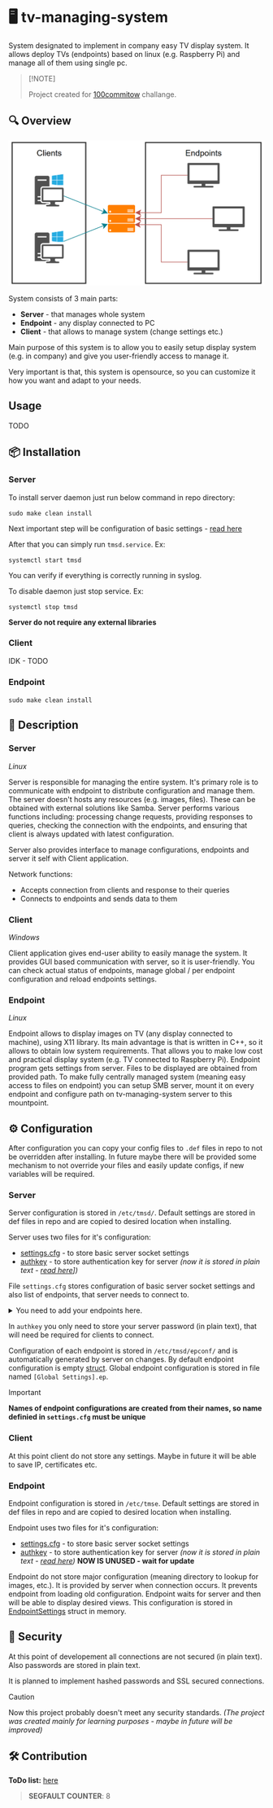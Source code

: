 # 🖥 tv-managing-system
System designated to implement in company easy TV display system.
It allows deploy TVs (endpoints) based on linux (e.g. Raspberry Pi) and manage all of them using single pc.

>
> \[!NOTE]
>
> Project created for [100commitow](https://100commitow.pl/) challange.

## 🔍 Overview
![System scheme](scheme.jpg "System scheme")

System consists of 3 main parts:
- **Server** - that manages whole system
- **Endpoint** - any display connected to PC
- **Client** - that allows to manage system (change settings etc.)

Main purpose of this system is to allow you to easily setup display system (e.g. in company) and give you user-friendly access to manage it.

Very important is that, this system is opensource, so you can customize it how you want and adapt to your needs.

## Usage
TODO

## 📦 Installation
### Server
To install server daemon just run below command in repo directory:
```
sudo make clean install
```
Next important step will be configuration of basic settings - [read here](#server-2)

After that you can simply run `tmsd.service`. Ex:
```
systemctl start tmsd
```
You can verify if everything is correctly running in syslog.

To disable daemon just stop service. Ex:
```
systemctl stop tmsd
```

**Server do not require any external libraries**

### Client
IDK - TODO

### Endpoint
`sudo make clean install`


## 📜 Description
### Server
*Linux*

Server is responsible for managing the entire system. It's primary role is to communicate with endpoint to distribute configuration and manage them. The server doesn't hosts any resources (e.g. images, files). These can be obtained with external solutions like Samba. Server performs various functions including: processing change requests, providing responses to queries, checking the connection with the endpoints, and ensuring that client is always updated with latest configuration.

Server also provides interface to manage configurations, endpoints and server it self with Client application.

Network functions:
- Accepts connection from clients and response to their queries
- Connects to endpoints and sends data to them

### Client
*Windows*

Client application gives end-user ability to easily manage the system. It provides GUI based communication with server, so it is user-friendly. You can check actual status of endpoints, manage global / per endpoint configuration and reload endpoints settings.

### Endpoint
*Linux*

Endpoint allows to display images on TV (any display connected to machine), using X11 library.
Its main advantage is that is written in C++, so it allows to obtain low system requirements. That allows you to make low cost and practical display system (e.g. TV connected to Raspberry Pi).
Endpoint program gets settings from server. Files to be displayed are obtained from provided path. To make fully centrally managed system (meaning easy access to files on endpoint) you can setup SMB server, mount it on every endpoint and configure path on tv-managing-system server to this mountpoint.

## ⚙ Configuration
After configuration you can copy your config files to `.def` files in repo to not be overridden after installing.
In future maybe there will be provided some mechanism to not override your files and easily update configs, if new variables will be required.

### Server
Server configuration is stored in `/etc/tmsd/`.
Default settings are stored in def files in repo and are copied to desired location when installing.

Server uses two files for it's configuration:
- [settings.cfg](server/setting.cfg.def) - to store basic server socket settings
- [authkey](server/authkey.def) - to store authentication key for server *(now it is stored in plain text - [read here](#security)])*

File `settings.cfg` stores configuration of basic server socket settings and also list of endpoints, that server needs to connect to.
<details>

<summary>You need to add your endpoints here.</summary>

>>>
**Name** - unique name of endpoint
**Ip** - address of endpoint
**Port** - port on that endpoint is listening
>>>

</details>

In `authkey` you only need to store your server password (in plain text), that will need be required for clients to connect.

Configuration of each endpoint is stored in `/etc/tmsd/epconf/` and is automatically generated by server on changes.
By default endpoint configuration is empty [struct](shared/include/endpointsettings.h).
Global endpoint configuration is stored in file named `[Global Settings].ep`.

> [!IMPORTANT]
> **Names of endpoint configurations are created from their names, so name definied in `settings.cfg` must be unique**

### Client
At this point client do not store any settings. Maybe in future it will be able to save IP, certificates etc.

### Endpoint
Endpoint configuration is stored in `/etc/tmse`.
Default settings are stored in def files in repo and are copied to desired location when installing.

Endpoint uses two files for it's configuration:
- [settings.cfg](endpoint/setting.cfg.def) - to store basic server socket settings
- [authkey](endpoint/authkey.def) - to store authentication key for server *(now it is stored in plain text - [read here](#security))* **NOW IS UNUSED - wait for update**

Endpoint do not store major configuration (meaning directory to lookup for images, etc.).
It is provided by server when connection occurs. It prevents endpoint from loading old configuration.
Endpoint waits for server and then will be able to display desired views.
This configuration is stored in [EndpointSettings](shared/include/endpointsettings.h) struct in memory.

## 🔐 Security
At this point of developement all connections are not secured (in plain text). Also passwords are stored in plain text.

It is planned to implement hashed passwords and SSL secured connections.
> [!CAUTION]
> Now this project probably doesn't meet any security standards.
> *(The project was created mainly for learning purposes - maybe in future will be improved)*

## 🛠 Contribution
**ToDo list:** [here](TODO.md)

> **SEGFAULT COUNTER**: 8
